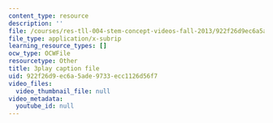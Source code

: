 ```yaml
---
content_type: resource
description: ''
file: /courses/res-tll-004-stem-concept-videos-fall-2013/922f26d9ec6a5ade9733ecc1126d56f7_lGaMKrtiTc8.vtt
file_type: application/x-subrip
learning_resource_types: []
ocw_type: OCWFile
resourcetype: Other
title: 3play caption file
uid: 922f26d9-ec6a-5ade-9733-ecc1126d56f7
video_files:
  video_thumbnail_file: null
video_metadata:
  youtube_id: null
---
```

